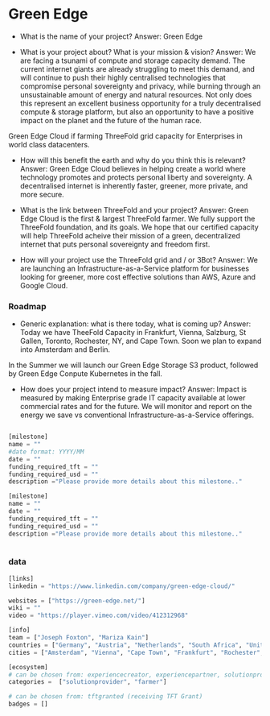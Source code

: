 # Green Edge

- What is the name of your project?
Answer:  Green Edge

- What is your project about? What is your mission & vision?
Answer: We are facing a tsunami of compute and storage capacity demand. The current internet giants are already struggling to meet this demand, and will continue to push their highly centralised technologies that compromise personal sovereignty and privacy, while burning through an unsustainable amount of energy and natural resources. Not only does this represent an excellent business opportunity for a truly decentralised compute & storage platform, but also an opportunity to have a positive impact on the planet and the future of the human race.  

Green Edge Cloud if farming ThreeFold grid capacity for Enterprises in world class datacenters.

- How will this benefit the earth and why do you think this is relevant? 
Answer: Green Edge Cloud believes in helping create a world where technology promotes and protects personal liberty and sovereignty. A decentralised internet is inherently faster, greener, more private, and more secure.

- What is the link between ThreeFold and your project? 
Answer: Green Edge Cloud is the first & largest ThreeFold farmer. We fully support the ThreeFold foundation, and its goals. We hope that our certified capacity will help ThreeFold acheive their mission of a green, decentralized internet that puts personal sovereignty and freedom first.


- How will your project use the ThreeFold grid and / or 3Bot?
Answer: We are launching an Infrastructure-as-a-Service platform for businesses looking for greener, more cost effective solutions than AWS, Azure and Google Cloud.



### Roadmap

- Generic explanation: what is there today, what is coming up?
Answer: Today we have TheeFold Capacity in Frankfurt, Vienna, Salzburg, St Gallen, Toronto, Rochester, NY, and Cape Town. Soon we plan to expand into Amsterdam and Berlin.

In the Summer we will launch our Green Edge Storage S3 product, followed by Green Edge Conpute Kubernetes in the fall.

- How does your project intend to measure impact?
Answer:  Impact is measured by making Enterprise grade IT capacity available at lower commercial rates and for the future. We will monitor and report on the energy we save vs conventional Infrastructure-as-a-Service offerings.


```python

[milestone]
name = ""
#date format: YYYY/MM 
date = ""
funding_required_tft = ""
funding_required_usd = ""
description ="Please provide more details about this milestone.."

[milestone]
name = ""
date = ""
funding_required_tft = ""
funding_required_usd = ""
description ="Please provide more details about this milestone.."
    
```

### data

```python
[links]
linkedin = "https://www.linkedin.com/company/green-edge-cloud/"

websites = ["https://green-edge.net/"]
wiki = ""
video = "https://player.vimeo.com/video/412312968"

[info]
team = ["Joseph Foxton", "Mariza Kain"]
countries = ["Germany", "Austria", "Netherlands", "South Africa", "United States"]
cities = ["Amsterdam", "Vienna", "Cape Town", "Frankfurt", "Rochester", "Salzburg", "St Gallen", "Toronto", "Berlin", "Graz", "Innsbruck"]

[ecosystem]
# can be chosen from: experiencecreator, experiencepartner, solutionprovider, farmer, systemintegrator
categories =  ["solutionprovider", "farmer"]

# can be chosen from: tftgranted (receiving TFT Grant)
badges = []

```
